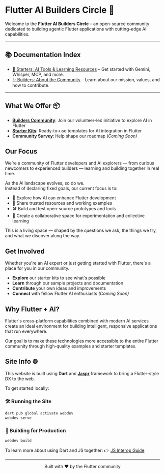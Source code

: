# Flutter AI Builders Circle 🤖

Welcome to the **Flutter AI Builders Circle** – an open-source community dedicated to building agentic Flutter applications with cutting-edge AI capabilities.

---

## 📚 Documentation Index

- [🔰 Starters: AI Tools & Learning Resources](./starters/README.md) – Get started with Gemini, Whisper, MCP, and more.
- [✨ Builders: About the Community](./builders/README.md) – Learn about our mission, values, and how to contribute.

---

## What We Offer 📦

- **[Builders Community](/builders)**: Join our volunteer-led initiative to explore AI in Flutter
- **[Starter Kits](/starters)**: Ready-to-use templates for AI integration in Flutter
- **Community Survey**: Help shape our roadmap *(Coming Soon)*

## Our Focus

We’re a community of Flutter developers and AI explorers — from curious newcomers 
to experienced builders — learning and building together in real time.

As the AI landscape evolves, so do we.  
Instead of declaring fixed goals, our current focus is to:

- 🧠 Explore how AI can enhance Flutter development  
- 📖 Share trusted resources and working examples  
- 🛠️ Build and test open-source prototypes and tools  
- 🤝 Create a collaborative space for experimentation and collective learning  

This is a living space — shaped by the questions we ask, the things we try, and what we discover along the way.


## Get Involved

Whether you're an AI expert or just getting started with Flutter, there's a place for you in our community.

- **Explore** our starter kits to see what's possible
- **Learn** through our sample projects and documentation
- **Contribute** your own ideas and improvements
- **Connect** with fellow Flutter AI enthusiasts *(Coming Soon)*

## Why Flutter + AI?

Flutter's cross-platform capabilities combined with modern AI services create an ideal environment for building intelligent, responsive applications that run everywhere.

Our goal is to make these technologies more accessible to the entire Flutter community through high-quality examples and starter templates.

## Site Info 🌐

This website is built using **Dart** and **[Jaspr](https://pub.dev/packages/jaspr)** 
framework to bring a Flutter-style DX to the web.

To get started locally:

### 🛠 Running the Site

```bash
dart pub global activate webdev
webdev serve
```

### 🧱 Building for Production

```bash
webdev build
```

To learn more about using Dart and JS together:
👉 [JS Interop Guide](https://dart.dev/interop/js-interop)

---

<p align="center">Built with ❤️ by the Flutter community</p>

